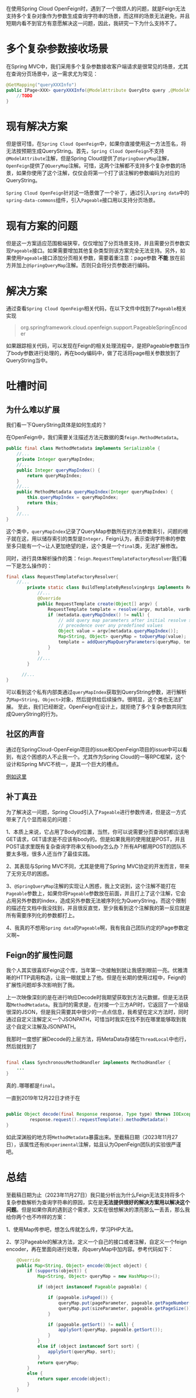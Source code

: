 在使用Spring Cloud OpenFeign时，遇到了一个很烦人的问题，就是Feign无法支持多个复杂对象作为参数生成查询字符串的场景，而这样的场景无法避免，并且短期内看不到官方有意愿解决这一问题，因此，我研究一下为什么支持不了。
<!-- more -->

# 多个复杂参数接收场景

在Spring MVC中，我们采用多个复杂参数接收客户端请求是很常见的场景，尤其在查询分页场景中，这一需求尤为常见：

```java
@GetMapping("queryXXXInfo")
public IPage<XXX> queryXXXInfo(@ModelAttribute QueryDto query ,@ModelAttribute  PageCondition page){
    //TODO
} 
```

# 现有解决方案

但是很可惜，在`Spring Cloud OpenFeign`中，如果你直接使用这一方法签名，将无法按预期生成QueryString。首先，`Spring Cloud OpenFeign`不支持`@ModelAttribute`注解，但是Spring Cloud提供了`@SpringQueryMap`注解，`OpenFeign`提供了`@QueryMap`注解。可惜，这两个注解都不支持多个复杂参数的场景，如果你使用了这个注解，仅仅会将第一个打了该注解的参数编码为对应的QueryString。

`Spring Cloud OpenFeign`针对这一场景做了一个补丁，通过引入`spring data`中的`spring-data-commons`组件，引入`Pageable`接口用以支持分页场景。

# 现有方案的问题
但是这一方案适应范围极端狭窄，仅仅增加了分页场景支持，并且需要分页参数实现`Pageable`接口。如果需要增加其他复杂类型则该方案完全无法支持。另外，如果使用`Pageable`接口添加分页相关参数，需要着重注意：page参数 **不能** 放在前方并加上`@SpringQueryMap`注解。否则只会将分页参数进行编码。

# 解决方案
通过查看`Spring Cloud OpenFeign`相关代码，在以下文件中找到了`Pageable`相关实现

> org.springframework.cloud.openfeign.support.PageableSpringEncoder

如果跟踪相关代码，可以发现在Feign的相关处理流程中，是把Pageable参数当作了body参数进行处理的，再在body编码中，做了花活将page相关参数放到了QueryString当中。

# 吐槽时间
## 为什么难以扩展

我们看一下QueryString具体是如何生成的？

在OpenFeign中，我们需要关注描述方法元数据的类`feign.MethodMetadata`。
```java
public final class MethodMetadata implements Serializable {
    //...
    private Integer queryMapIndex;
    //...
    public Integer queryMapIndex() {
        return queryMapIndex;
    }
    //...
    public MethodMetadata queryMapIndex(Integer queryMapIndex) {
        this.queryMapIndex = queryMapIndex;
        return this;
    }
    //...
}
```
这个类中，`queryMapIndex`记录了QueryMap参数所在的方法参数索引，问题的根子就在这，用以储存索引的类型是`Integer`，Feign认为，表示查询字符串的参数至多只能有一个~让人更加绝望的是，这个类是一个`final`类，无法扩展修改。

同时，进行具体解析操作的类：`feign.RequestTemplateFactoryResolver`我们看一下是怎么操作的：
```java
final class RequestTemplateFactoryResolver{
    //...
        private static class BuildTemplateByResolvingArgs implements RequestTemplate.Factory {
            //...
            @Override
            public RequestTemplate create(Object[] argv) {
                RequestTemplate template = resolve(argv, mutable, varBuilder);
                if (metadata.queryMapIndex() != null) {
                    // add query map parameters after initial resolve so that they take
                    // precedence over any predefined values
                    Object value = argv[metadata.queryMapIndex()];
                    Map<String, Object> queryMap = toQueryMap(value);
                    template = addQueryMapQueryParameters(queryMap, template);
                }
            }
            //...
        }
      
      //...
}
```

可以看到这个私有内部类通过`queryMapIndex`获取到QueryString参数，进行解析为`Map<String, Object>`对象，然后提供给后续操作。很明显，这个类也无法扩展。
至此，我们已经断定，OpenFeign在设计上，就拒绝了多个复杂参数共同生成QueryString的行为。

## 社区的声音

通过在SpringCloud-OpenFeign项目的issue和OpenFeign项目的issue中可以看到，有这个困惑的人不止我一个。尤其作为Spring Cloud的一等RPC框架，这个设计和Spring MVC不统一，是其一个巨大的槽点。

[例如这里](https://github.com/spring-cloud/spring-cloud-openfeign/issues/753)

## 补丁真丑

为了解决这一问题，Spring Cloud引入了`Pageable`进行参数传递，但是这一方式带来了几个显而易见的问题：

1、本质上来说，它占用了Body的位置，当然，你可以说需要分页查询的都应该用GET请求，GET请求是不应该有body的。但是如果我用的使用就是POST，并且POST请求里既有复杂查询字符串又有body怎么办？所有API都用POST的团队不要太多哦，很多人还当作了最佳实践。

2、其表现与Spring MVC不同，尤其是使用了Spring MVC协定的开发而言，带来了无穷无尽的困惑。

3、`@SpringQueryMap`注解的实现让人困惑，我上文说到，这个注解不能打在`Pageable`参数上，如果你将`Pageable`参数放在前面，并且打上了这个注解，它会占用另外参数的index，造成另外参数无法被序列化为QueryString，而这个限制的描述在文档中我没找到，并且很反直觉，至少我看到这个注解我的第一反应就是所有需要序列化的参数都打上。

4、我真的不想用`Spring data`的`Pageable`啊，我有我自己团队约定的Page参数定义啊~

## Feign的扩展性问题

我个人其实很喜欢Feign这个库，当年第一次接触到就让我感到眼前一亮。优雅清晰的HTTP调用构造，让我一眼就爱上了他。但是在长期的使用过程中，Feign的扩展性问题却多次影响到了我。

上一次映像深刻的是在进行响应Decode时我期望获取到方法元数据，但是无法获取`MethodMetadata`。我当时的需求是，在对接一个三方API时，它返回了一个层级很深的JSON，但是我只需要其中很少的一点点信息，我希望在定义方法时，同时通过自定义注解定义一个JSONPATH，可惜当时我实在找不到在哪里能够取到我这个自定义注解及JSONPATH。

我那时一度想扩展Decode的上层方法，将MetaData存储在`ThreadLocal`中也行，然后就找到了
```java

final class SynchronousMethodHandler implements MethodHandler {
    ...
}
```
真的..哪哪都是`final`。

一直到2019年12月22日才终于在

```java

public Object decode(final Response response, Type type) throws IOException, FeignException {
		 response.request().requestTemplate().methodMetadata()
}

```

如此深渊般的地方将`MethodMetadata`暴露出来。至截稿日期（2023年11月27日），该属性还有`@Experimental`注解，姑且认为OpenFeign团队的实验很严谨吧。

# 总结
至截稿日期为止（2023年11月27日）我只能分析出为什么Feign无法支持将多个复杂参数解析为查询字符串的原因，实在是**无法提供很好的解决方案用以解决这个问题**。但是如果你真的遇到这个需求，又实在很想解决的漂亮那么一丢丢，那么我给你两个也不咋样的方案：

1、使用Map传参吧，想怎么传就怎么传，学习PHP大法。

2、学习Pageable的解决方法，定义一个自己的接口或者注解，自定义一个feign encoder，再在里面向进行处理，向queryMap中加内容。参考代码如下：

```java
    @Override
	public Map<String, Object> encode(Object object) {
		if (supports(object)) {
			Map<String, Object> queryMap = new HashMap<>();

			if (object instanceof Pageable pageable) {

				if (pageable.isPaged()) {
					queryMap.put(pageParameter, pageable.getPageNumber());
					queryMap.put(sizeParameter, pageable.getPageSize());
				}

				if (pageable.getSort() != null) {
					applySort(queryMap, pageable.getSort());
				}
			}
			else if (object instanceof Sort sort) {
				applySort(queryMap, sort);
			}
			return queryMap;
		}
		else {
			return super.encode(object);
		}
	}
```